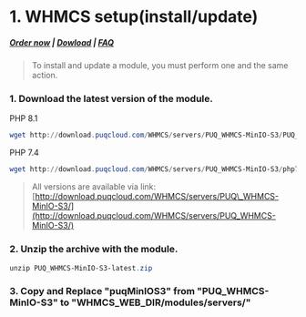# 1. WHMCS setup(install/update)

#####  [Order now](https://puqcloud.com/whmcs-module-minio-s3.php) | [Dowload](https://download.puqcloud.com/WHMCS/servers/PUQ_WHMCS-MinIO-S3/) | [FAQ](https://faq.puqcloud.com/)

>To install and update a module, you must perform one and the same action.

### 1. Download the latest version of the module.

PHP 8.1

```Powershell
wget http://download.puqcloud.com/WHMCS/servers/PUQ_WHMCS-MinIO-S3/PUQ_WHMCS-MinIO-S3-latest.zip
```

PHP 7.4

```Powershell
wget http://download.puqcloud.com/WHMCS/servers/PUQ_WHMCS-MinIO-S3/php74/PUQ_WHMCS-MinIO-S3-latest.zip
```

>All versions are available via link: [http://download.puqcloud.com/WHMCS/servers/PUQ\_WHMCS-MinIO-S3/](http://download.puqcloud.com/WHMCS/servers/PUQ_WHMCS-MinIO-S3/)

### 2. Unzip the archive with the module.

```Powershell
unzip PUQ_WHMCS-MinIO-S3-latest.zip
```

### 3. Copy and Replace "puqMinIOS3" from "PUQ\_WHMCS-MinIO-S3" to "WHMCS\_WEB\_DIR/modules/servers/"
